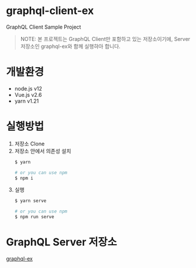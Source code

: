 # graphql-client-ex
GraphQL Client Sample Project

> NOTE: 본 프로젝트는 GraphQL Client만 포함하고 있는 저장소이기에, Server 저장소인 graphql-ex와 함께 실행햐아 합니다.

# 개발환경
- node.js v12
- Vue.js v2.6
- yarn v1.21

# 실행방법
1. 저장소 Clone
2. 저장소 안에서 의존성 설치
   ```bash
   $ yarn

   # or you can use npm
   $ npm i
   ```
3. 실행
   ```bash
   $ yarn serve

   # or you can use npm
   $ npm run serve
   ```

# GraphQL Server 저장소
[graphql-ex](https://github.com/KunHwanAhn/graphql-ex)
